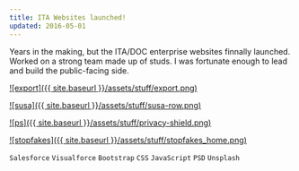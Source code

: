 ```yaml
---
title: ITA Websites launched!
updated: 2016-05-01 
---
```


Years in the making, but the ITA/DOC enterprise websites finnally launched. Worked on a strong team made up of studs. I was fortunate enough to lead and build the public-facing side.

[![export]({{ site.baseurl }}/assets/stuff/export.png)](https://www.export.gov/)

[![susa]({{ site.baseurl }}/assets/stuff/susa-row.png)](https://www.selectusa.gov/)

[![ps]({{ site.baseurl }}/assets/stuff/privacy-shield.png)](https://www.privacyshield.gov/)

[![stopfakes]({{ site.baseurl }}/assets/stuff/stopfakes_home.png)](https://www.stopfakes.gov/)
 
`Salesforce` `Visualforce` `Bootstrap` `CSS` `JavaScript` `PSD` `Unsplash`